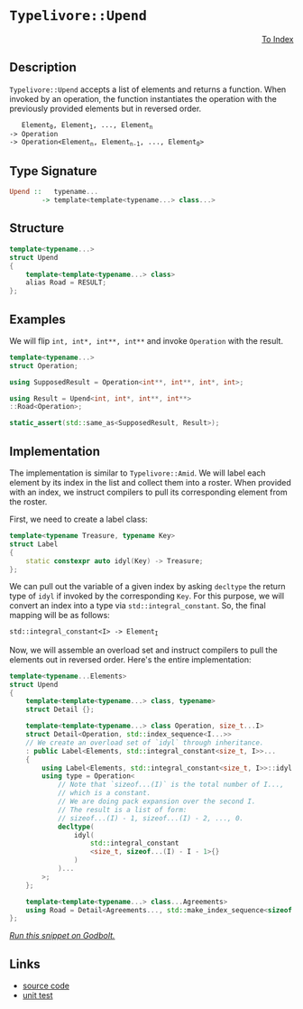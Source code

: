 <!-- Copyright 2024 Feng Mofan
SPDX-License-Identifier: Apache-2.0 -->

# `Typelivore::Upend`

<p style='text-align: right;'><a href="../../../index.md#list-modifications-6">To Index</a></p>

## Description

`Typelivore::Upend` accepts a list of elements and returns a function.
When invoked by an operation, the function instantiates the operation with the previously provided elements but in reversed order.

<pre><code>   Element<sub>0</sub>, Element<sub>1</sub>, ..., Element<sub>n</sub>
-> Operation
-> Operation&lt;Element<sub>n</sub>, Element<sub>n-1</sub>, ..., Element<sub>0</sub>&gt;</code></pre>

## Type Signature

```Haskell
Upend ::   typename...
        -> template<template<typename...> class...>
```

## Structure

```C++
template<typename...>
struct Upend
{
    template<template<typename...> class>
    alias Road = RESULT;
};
```

## Examples

We will flip `int, int*, int**, int**` and invoke `Operation` with the result.

```C++
template<typename...>
struct Operation;

using SupposedResult = Operation<int**, int**, int*, int>;

using Result = Upend<int, int*, int**, int**>
::Road<Operation>;

static_assert(std::same_as<SupposedResult, Result>);
```

## Implementation

The implementation is similar to `Typelivore::Amid`.
We will label each element by its index in the list and collect them into a roster.
When provided with an index, we instruct compilers to pull its corresponding element from the roster.

First, we need to create a label class:

```C++
template<typename Treasure, typename Key>
struct Label
{ 
    static constexpr auto idyl(Key) -> Treasure;
};
```

We can pull out the variable of a given index by asking `decltype` the return type of `idyl` if invoked by the corresponding `Key`.
For this purpose, we will convert an index into a type via `std::integral_constant`.
So, the final mapping will be as follows:

<pre><code>std::integral_constant&lt;I&gt; -> Element<sub>I</sub></code></pre>

Now, we will assemble an overload set and instruct compilers to pull the elements out in reversed order. Here's the entire implementation:

```C++
template<typename...Elements>
struct Upend
{
    template<template<typename...> class, typename>
    struct Detail {};

    template<template<typename...> class Operation, size_t...I>
    struct Detail<Operation, std::index_sequence<I...>>
    // We create an overload set of `idyl` through inheritance.
    : public Label<Elements, std::integral_constant<size_t, I>>...
    {
        using Label<Elements, std::integral_constant<size_t, I>>::idyl...;
        using type = Operation<
            // Note that `sizeof...(I)` is the total number of I...,
            // which is a constant.
            // We are doing pack expansion over the second I.
            // The result is a list of form:
            // sizeof...(I) - 1, sizeof...(I) - 2, ..., 0. 
            decltype(
                idyl(
                    std::integral_constant
                    <size_t, sizeof...(I) - I - 1>{}
                )
            )...
        >;
    };

    template<template<typename...> class...Agreements>
    using Road = Detail<Agreements..., std::make_index_sequence<sizeof...(Elements)>>::type;
};
```

[*Run this snippet on Godbolt.*](https://godbolt.org/#z:OYLghAFBqd5QCxAYwPYBMCmBRdBLAF1QCcAaPECAMzwBtMA7AQwFtMQByARg9KtQYEAysib0QXACx8BBAKoBnTAAUAHpwAMvAFYTStJg1DIApACYAQuYukl9ZATwDKjdAGFUtAK4sGIAKwAzKSuADJ4DJgAcj4ARpjEAf6kAA6oCoRODB7evgHBaRmOAuGRMSzxif7JdpgOWUIETMQEOT5%2BQbaY9sUMjc0EpdFxCUm2TS1teZ0KE4MRwxWj1QCUtqhexMjsHOaBEcjeWADUJoFuXo60hACeZ9gmGgCCewdHmKfnyLPoWFT3jxezwImBYKQMILObgINxSjFYHwAKsRMEwFJtMKRjjC4cw2McANKYO6BB7PWbELwOY6hJjxWiAkwAdgsp2exw5x1mTEcyGOaAYs0wqhSxGOTEuqGOeHQN1oECJNxWxwAtPdjsjUeiUWcrM9mQARXWM4Gg8E8zBQnHwtgAOnt2HobEECgB5IIlOpclx6EZLMBnOxZohlvOILBIatsJtmHttvVhzRCix1rxobJT0DFKpBGOBswTTop39TKNgT1QMznPD5shYeDFqjuIRcYTBgUCmOAHk4cQeVksRkAF6YAD6BDjAEk3VWOdnqfnCwzzj2Ev2BIOCOgQCAIlhVKOlABHLyMbZQyet0kzwMAelvxwA6h9kCiLeKGMdUAA3BK0VBMOgXIFl%2BVCnAAbBoMpyiYkHYggxAbMACDSgwCAJIQhjbPG7KciAxwpF4sTXHytL0lCjqgowBDJlyW47hEILAH2tCjgK3KCFCw5jgQWLTtepKtrhHLMhWgaBl4GRGDSdLdBRTrUbRPwMYImDMWIbECBxBBcXgI7jnxAKkgxsq0FeYniRykkRMA2LRp8Brdr264MFCAaWeJ97HFEqAgvBPIQRo3GoFQcYQJOKywRo0qdgQ6HYr5YjHAwIxiiFxyXvapDuR5nJeQA7ggeDICheCdkw/JaU0gg4bOuXHF5z7iiixzoKgNkEUwyAANbHMKKSGBkAhfr%2BYpxR8SgCkBl45fVXmIvFKLorQuZleKxzXLMoHHPwxAsCAs25V5wWhfa4XKiqxxcIOemYCFYURaqxxmFicZYhotpsnVuVYIc1oQId9UctB8qA0DWb0buqnqax7HVTpwng5Zun6bxXK3fdZ2PZdk5PVwAIlkaiNI5FxMeSsQnfZyRkWSJpbGvqiM1pG9YRo2YbRmmV7YPy7YKHGTzMZgVEujenLWdJABKAFAWcjmLkwdBQoLKIizRb10duIAsEw3VjnuwqHpgJ5nqGbgnWFlHOjRkUCdgO7WgzLz0%2BWJpPLeABUXvez7t6Ap7XuItgQiIt7fvPAHPu%2B27rwMIcXgnFCArbCkNEzoCzPs9CnMtvaM7zrmq59r0TuAhLtlCF4KSFJg6CS5gy25nLTlriX5yMV7WIdx7XeCD3qE6QJFZl1Jtn143DnHN6rhQoxvcEP33fz17M47tLgFQkXLk0273K8qOSYJAQEDKSACgIgfrrnJX1fpLX49eCtWIPyt9y2xWHBrLQnD%2BLwfgcFoUgqBOBuGsNYLkGwtgfD2DwUgBBNCfzWN1AIkhbQaEkFwJkgQND%2BA0GYcC4EzAAA4iH6E4JIXg%2B0uAaA0KQf%2BgDgEcF4AoEAtD4EAM/qQOAsAYCIBABsAghFeIUAgGgMEdAEhRARJwVQRDwIqnApIY4wBkB8ikLaMwvBa6EBIDKPQ/BBAiDEOwKQMhBCKBUOoDhpBdDXXyn2FInAeBfx/n/BBQDOBdkuEI7asj5GKOUaoq6qCzDHAgB4cR9AxQwJWLwdhWg1gQCQGIlIEiyAiJSWkkAwApAvRoCtBILCICxHcbECIzQbhON4GU5gxAbhdliNoOo7DYFiOtl2BgtBKnWKwLELwwA3BiFoCw7gvAsA6yMOIHpeAUT1F/CMwBwo6iXB2LAxi3R3HXFiH2OpHgsDuI9HgfaozSCjViHffMEzgDXCMAgtYVADDAAUAANTwJgfKq5/6wIMcIUQ4hTE/IsWodxtj9CGGMGAyw%2Bg8CxBYZANYqBU5ZBGSqH4ctTCWGsGYBho1iAygbvANYtR6jOAgK4KYfhrphAWOUSoehCiZAEBS%2Bl6RGUMCGLS0Y11iW9H6JMTw7Q9A8oaHMDlqUhVzGZdy0VNLxVcCJZA7YEgXEcF/nQ9xjDjh%2BIUUolRaiQlhNwDo6JZhAjyriXctY6FAKjAgEgkAkhAi2gAJyBCZJIdBZhJCQRweBZ1ZCOAUNIPtM1tpwJcHAkQ51RCI3%2BAwf4V14F1XWMYcw1hcC7lcN4Uk/h3jLjkEoJkqJUi2CcGaCwb8TIVQVUTNJLgzrbRcDQVo/ARA8Xbmuj8ox/zpCAqUMC6xugXr2KYI40ZKq1X0N4IwrxgjLjbXLZW6tvNwVXQbU26K4TUCRISKcU1ZhYkZo4Yk5J27UlRILaIs9WTF1VtrTk511C%2BB0BBMQIpJTrE1IqVU0gX66kNKaQ4H9bTqIdK6e43p/TBm0GGT%2B8Z4KpmAPwLMxw8z3FLOQCsn96zv7WK2Tsm4eydiAMOcc2BZyLmggQzZTNDymBPNee8z5P6u1/JMb22QQKrGAKHWC25GKrBQq2XCu1QCkVaU4Kirc6LIUWGxdO3F%2BKRNEu6M0rILgGDuAFXkKlmmxVLESNdBlvQpWpFZb0fTdLuWqZJX0SV2nKVdB6CKgYlmuXjAGKZ7kLQ3OGYVZsJV8qA2To1ZwZqFaq01oMHW9daDDWtpIHus1h74mININarAiRRO4aDSGht6CmQJqZFgyQXrFHXSnR4phth02pcSdmpAAihGXqLZI6RHBy0BJYAob8fJvz1ttCGWYLbjV6M7bIbt7GzHyH7dxnQIBggjrHc44LbiU2eLzbmdKnWlHdd68cfrDahu5i3Tuk1gRAgpczTm1r6TC3XqiSAXr1dRyHdHMdg%2Be1FHPoKW%2BygH7AF/u6bAoHAHmnAe3e0zp3SkOYD6QMoZIzYHwcmcRsZMy1NoesRhrDJycObJhQRojBy8Vkd4BRpQlzqO3OPXwR5Ly3kfNxCxibbGJAcfMbNkFC2%2BMQsxUJmFymxO9BGbeZSAmsU4oSO2gl8KnNqdJeShzehqVlDlWZooWRTPGayL5oVNneX2dyI54VAg%2BXzDVwZiVnnlfStc7Kq3QWFCKpMROtbDCws7eOHtvrA3jvxeNUl81R6ElWtRJlygKrcsgDMA2i71R0HUI0Bdpkkbk0e%2BqywthlrSDIMkP4F1/giH4OdZIZ1WC3VcGCLhwI7vp2cAtcelVmj0/1%2Bq3VtYo0hp%2BEkEAA)

## Links

- [source code](../../../../conceptrodon/descend/typelivore/upend.hpp)
- [unit test](../../../../tests/unit/metafunctions/typelivore/upend.test.hpp)
